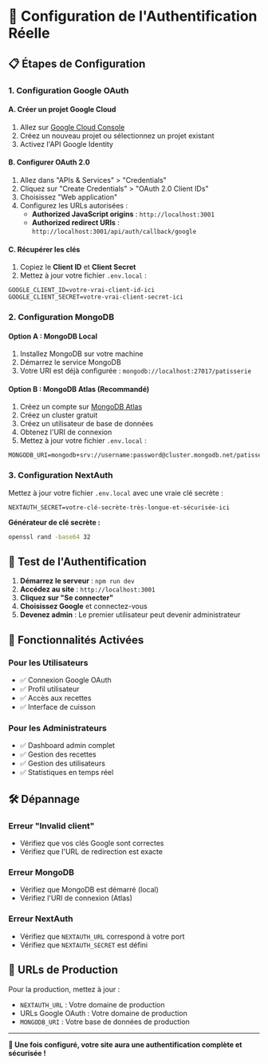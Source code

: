 # 🔐 Configuration de l'Authentification Réelle

## 📋 **Étapes de Configuration**

### **1. Configuration Google OAuth**

#### **A. Créer un projet Google Cloud**
1. Allez sur [Google Cloud Console](https://console.cloud.google.com/)
2. Créez un nouveau projet ou sélectionnez un projet existant
3. Activez l'API Google Identity

#### **B. Configurer OAuth 2.0**
1. Allez dans "APIs & Services" > "Credentials"
2. Cliquez sur "Create Credentials" > "OAuth 2.0 Client IDs"
3. Choisissez "Web application"
4. Configurez les URLs autorisées :
   - **Authorized JavaScript origins** : `http://localhost:3001`
   - **Authorized redirect URIs** : `http://localhost:3001/api/auth/callback/google`

#### **C. Récupérer les clés**
1. Copiez le **Client ID** et **Client Secret**
2. Mettez à jour votre fichier `.env.local` :

```env
GOOGLE_CLIENT_ID=votre-vrai-client-id-ici
GOOGLE_CLIENT_SECRET=votre-vrai-client-secret-ici
```

### **2. Configuration MongoDB**

#### **Option A : MongoDB Local**
1. Installez MongoDB sur votre machine
2. Démarrez le service MongoDB
3. Votre URI est déjà configurée : `mongodb://localhost:27017/patisserie`

#### **Option B : MongoDB Atlas (Recommandé)**
1. Créez un compte sur [MongoDB Atlas](https://www.mongodb.com/atlas)
2. Créez un cluster gratuit
3. Créez un utilisateur de base de données
4. Obtenez l'URI de connexion
5. Mettez à jour votre fichier `.env.local` :

```env
MONGODB_URI=mongodb+srv://username:password@cluster.mongodb.net/patisserie
```

### **3. Configuration NextAuth**

Mettez à jour votre fichier `.env.local` avec une vraie clé secrète :

```env
NEXTAUTH_SECRET=votre-clé-secrète-très-longue-et-sécurisée-ici
```

**Générateur de clé secrète :**
```bash
openssl rand -base64 32
```

## 🚀 **Test de l'Authentification**

1. **Démarrez le serveur** : `npm run dev`
2. **Accédez au site** : `http://localhost:3001`
3. **Cliquez sur "Se connecter"**
4. **Choisissez Google** et connectez-vous
5. **Devenez admin** : Le premier utilisateur peut devenir administrateur

## 🔧 **Fonctionnalités Activées**

### **Pour les Utilisateurs**
- ✅ Connexion Google OAuth
- ✅ Profil utilisateur
- ✅ Accès aux recettes
- ✅ Interface de cuisson

### **Pour les Administrateurs**
- ✅ Dashboard admin complet
- ✅ Gestion des recettes
- ✅ Gestion des utilisateurs
- ✅ Statistiques en temps réel

## 🛠️ **Dépannage**

### **Erreur "Invalid client"**
- Vérifiez que vos clés Google sont correctes
- Vérifiez que l'URL de redirection est exacte

### **Erreur MongoDB**
- Vérifiez que MongoDB est démarré (local)
- Vérifiez l'URI de connexion (Atlas)

### **Erreur NextAuth**
- Vérifiez que `NEXTAUTH_URL` correspond à votre port
- Vérifiez que `NEXTAUTH_SECRET` est défini

## 📱 **URLs de Production**

Pour la production, mettez à jour :
- `NEXTAUTH_URL` : Votre domaine de production
- URLs Google OAuth : Votre domaine de production
- `MONGODB_URI` : Votre base de données de production

---

**🎉 Une fois configuré, votre site aura une authentification complète et sécurisée !**
